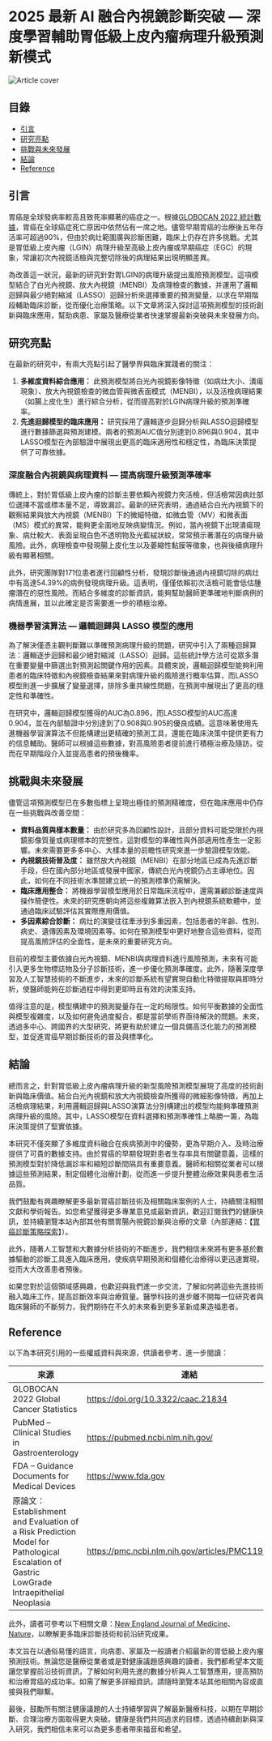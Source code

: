 # 2025 最新 AI 融合內視鏡診斷突破 — 深度學習輔助胃低級上皮內瘤病理升級預測新模式
![Article cover](https://i.imgur.com/QtolPKP.png)

## 目錄

* [引言](#introduction)
* [研究亮點](#highlights)
* [挑戰與未來發展](#future-work)
* [結論](#conclusion)
* [Reference](#reference)

## 引言
<a id="introduction"></a>

 胃癌是全球發病率較高且致死率顯著的癌症之一。根據[GLOBOCAN 2022 統計數據](https://doi.org/10.3322/caac.21834)，胃癌在全球癌症死亡原因中依然佔有一席之地。儘管早期胃癌的治療後五年存活率可超過90%，但由於病灶範圍廣與診斷困難，臨床上仍存在許多挑戰。尤其是胃低級上皮內瘤（LGIN）病理升級至高級上皮內瘤或早期癌症（EGC）的現象，常讓初次內視鏡活檢與完整切除後的病理結果出現明顯差異。

 為改善這一狀況，最新的研究針對胃LGIN的病理升級提出風險預測模型。這項模型結合了白光內視鏡、放大內視鏡（MENBI）及病理檢查的數據，并運用了邏輯迴歸與最少絕對縮減（LASSO）迴歸分析來選擇重要的預測變量，以求在早期階段輔助臨床診斷，從而優化治療策略。以下文章將深入探討這項預測模型的技術創新與臨床應用，幫助病患、家屬及醫療從業者快速掌握最新突破與未來發展方向。

## 研究亮點
<a id="highlights"></a>

 在最新的研究中，有兩大亮點引起了醫學界與臨床實踐者的關注：

1. **多維度資料綜合應用：** 此預測模型將白光內視鏡影像特徵（如病灶大小、潰瘍現象）、放大內視鏡檢查的微血管與微表面模式（MENBI），以及活檢病理結果（如腸上皮化生）進行綜合分析，從而提高對於LGIN病理升級的預測準確率。
2. **先進迴歸模型的臨床應用：** 研究採用了邏輯逐步迴歸分析與LASSO迴歸模型進行數據篩選與預測建模。兩者的預測AUC值分別達到0.896與0.904，其中LASSO模型在內部驗證中展現出更高的臨床適用性和穩定性，為臨床決策提供了可靠依據。

### 深度融合內視鏡與病理資料 — 提高病理升級預測準確率

 傳統上，對於胃低級上皮內瘤的診斷主要依賴內視鏡力夾活檢，但活檢常因病灶部位選擇不當或標本量不足，導致漏診。最新的研究表明，通過結合白光內視鏡下的觀察結果與放大內視鏡（MENBI）下的微細特徵，如微血管（MV）和微表面（MS）模式的異常，能夠更全面地反映病變情況。例如，當內視鏡下出現潰瘍現象、病灶較大、表面呈現白色不透明物及光藍絨狀紋，常常預示著潛在的病理升級風險。此外，病理檢查中發現腸上皮化生以及萎縮性黏膜等徵象，也與後續病理升級有顯著相關。

 此外，研究團隊對171位患者進行回顧性分析，發現診斷後通過內視鏡切除的病灶中有高達54.39%的病例發現病理升級。這表明，僅僅依賴初次活檢可能會低估腫瘤潛在的惡性風險。而結合多維度的診斷資訊，能夠幫助醫師更準確地判斷病例的病情進展，並以此確定是否需要進一步的積極治療。

### 機器學習演算法 — 邏輯迴歸與 LASSO 模型的應用

 為了解決僅憑主觀判斷難以準確預測病理升級的問題，研究中引入了兩種迴歸算法：邏輯逐步迴歸和最少絕對縮減（LASSO）迴歸。這些統計學方法可從眾多潛在重要變量中篩選出對預測起關鍵作用的因素。具體來說，邏輯迴歸模型能夠利用患者的臨床特徵和內視鏡檢查結果來對病理升級的風險進行概率估算，而LASSO模型則進一步擴展了變量選擇，排除多重共線性問題，在預測中展現出了更高的穩定性和準確性。

 在研究中，邏輯迴歸模型獲得的AUC為0.896，而LASSO模型的AUC高達0.904，並在內部驗證中分別達到了0.908與0.905的優良成績。這意味著使用先進機器學習演算法不但能構建出更精確的預測工具，還能在臨床決策中提供更有力的信息輔助。醫師可以根據這些數據，對高風險患者提前進行積極治療及隨訪，從而在早期階段介入並提高患者的預後機率。

## 挑戰與未來發展
<a id="future-work"></a>

 儘管這項預測模型已在多數指標上呈現出極佳的預測精確度，但在臨床應用中仍存在一些挑戰與改善空間：

* **資料品質與樣本數量：** 由於研究多為回顧性設計，且部分資料可能受限於內視鏡影像質量或病理標本的完整性，這對模型的準確性與外部適用性產生一定影響。未來需要更多多中心、大樣本量的前瞻性研究來進一步驗證模型效能。
* **內視鏡技術普及度：** 雖然放大內視鏡（MENBI）在部分地區已成為先進診斷手段，但在國內部分地區或發展中國家，傳統白光內視鏡仍占主導地位。因此，如何在不同技術水準間建立統一的預測標準仍需解決。
* **臨床應用整合：** 將機器學習模型應用於日常臨床流程中，還需兼顧診斷速度與操作簡便性。未來的研究應朝向將這些複雜算法嵌入到內視鏡系統軟體中，並通過臨床試驗評估其實際應用價值。
* **多因素綜合診斷：** 病灶的演變往往牽涉到多重因素，包括患者的年齡、性別、病史、遺傳因素及環境因素等。如何在預測模型中更好地整合這些資料，從而提高風險評估的全面性，是未來的重要研究方向。

 目前的模型主要依據白光內視鏡、MENBI與病理資料進行風險預測，未來有可能引入更多生物標誌物及分子診斷技術，進一步優化預測準確度。此外，隨著深度學習及人工智慧技術的不斷進步，未來的診斷系統有望實現自動化特徵提取與即時分析，使醫師能夠在診斷過程中得到更即時且有效的決策支持。

 值得注意的是，模型構建中的預測變量存在一定的局限性。如何平衡數據的全面性與模型複雜度，以及如何避免過度擬合，都是當前學術界亟待解決的問題。未來，透過多中心、跨國界的大型研究，將更有助於建立一個具備高泛化能力的預測模型，並促進胃癌早期診斷技術的普及與標準化。

## 結論
<a id="conclusion"></a>

 總而言之，針對胃低級上皮內瘤病理升級的新型風險預測模型展現了高度的技術創新與臨床價值。結合白光內視鏡和放大內視鏡檢查所獲得的微細影像特徵，再加上活檢病理結果，利用邏輯迴歸與LASSO演算法分別構建出的模型均能夠準確預測病理升級的風險。其中，LASSO模型在資料選擇和預測準確性上略勝一籌，為臨床決策提供了堅實依據。

 本研究不僅突顯了多維度資料融合在疾病預測中的優勢，更為早期介入、及時治療提供了可貴的數據支持。由於胃癌的早期發現對患者生存率具有關鍵意義，這樣的預測模型對於降低漏診率和縮短診斷間隔具有重要意義。醫師和相關從業者可以根據這些預測結果，制定個體化治療計劃，從而進一步提升整體治療效果與患者生活品質。

 我們鼓勵有興趣瞭解更多最新胃癌診斷技術及相關臨床案例的人士，持續關注相關文獻和學術報告。如您希望獲得更多專業意見或最新資訊，歡迎訂閱我們的健康快訊，並持續瀏覽本站內部其他有關胃腸內視鏡診斷與治療的文章（內部連結：【[胃癌診斷策略探索](/gastric-cancer-diagnosis)】）。

 此外，隨著人工智慧和大數據分析技術的不斷進步，我們相信未來將有更多基於數據驅動的診斷工具進入臨床應用，使疾病早期預測和個體化治療得以更迅速實現，從而大大改善患者預後。

 如果您對於這個領域感興趣，也歡迎與我們進一步交流，了解如何將這些先進技術融入臨床工作，提高診斷效率與治療質量。醫學科技的進步離不開每一位研究者與臨床醫師的不斷努力，我們期待在不久的未來看到更多革新成果造福患者。

## Reference
<a id="reference"></a>

 以下為本研究引用的一些權威資料與來源，供讀者參考、進一步閱讀：

| 來源                                                                                                                                    | 連結                                                   |
| ------------------------------------------------------------------------------------------------------------------------------------- | ---------------------------------------------------- |
| GLOBOCAN 2022 Global Cancer Statistics                                                                                                | <https://doi.org/10.3322/caac.21834>                 |
| PubMed – Clinical Studies in Gastroenterology                                                                                         | <https://pubmed.ncbi.nlm.nih.gov/>                   |
| FDA – Guidance Documents for Medical Devices                                                                                          | <https://www.fda.gov>                                |
| 原論文：Establishment and Evaluation of a Risk Prediction Model for Pathological Escalation of Gastric LowGrade Intraepithelial Neoplasia | <https://pmc.ncbi.nlm.nih.gov/articles/PMC11924016/> |

 此外，讀者可參考以下相關文章：[New England Journal of Medicine](https://www.nejm.org)、[Nature](https://www.nature.com)，以瞭解更多臨床診斷技術和前沿研究成果。

 本文旨在以通俗易懂的語言，向病患、家屬及一般讀者介紹最新的胃低級上皮內瘤預測技術。無論您是醫療從業者或是對健康議題感興趣的讀者，我們都希望本文能讓您掌握前沿技術資訊，了解如何利用先進的數據分析與人工智慧應用，提高預防和治療胃癌的成功率。如需了解更多詳細資訊，請隨時瀏覽本站其他相關內容或直接與我們聯繫。

 最後，鼓勵所有關注健康議題的人士持續學習與了解最新醫療科技，以期在早期診斷、合理治療方面取得更大突破。健康是我們共同追求的目標，透過持續創新與深入研究，我們相信未來可以為更多患者帶來福音和希望。